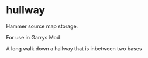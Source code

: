 # hullway

 Hammer source map storage.

 For use in Garrys Mod

A long walk down a hallway that is inbetween two bases

